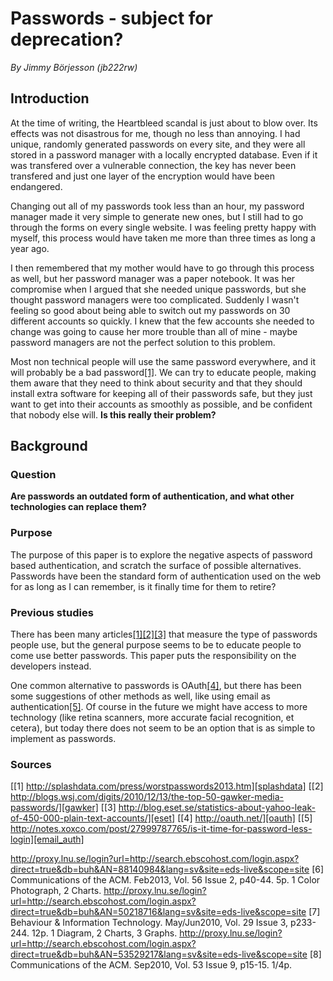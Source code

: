 # Passwords - subject for deprecation?

_By Jimmy Börjesson (jb222rw)_

## Introduction

At the time of writing, the Heartbleed scandal is just about to blow over. Its effects was not
disastrous for me, though no less than annoying. I had unique, randomly generated passwords on every
site, and they were all stored in a password manager with a locally encrypted database. Even if it
was transfered over a vulnerable connection, the key has never been transfered and just one layer of
the encryption would have been endangered.

Changing out all of my passwords took less than an hour, my password manager made it very simple to
generate new ones, but I still had to go through the forms on every single website. I was feeling
pretty happy with myself, this process would have taken me more than three times as long a year ago.

I then remembered that my mother would have to go through this process as well, but her password
manager was a paper notebook. It was her compromise when I argued that she needed unique passwords,
but she thought password managers were too complicated. Suddenly I wasn't feeling so good about
being able to switch out my passwords on 30 different accounts so quickly. I knew that the few
accounts she needed to change was going to cause her more trouble than all of mine - maybe password
managers are not the perfect solution to this problem.

Most non technical people will use the same password everywhere, and it will probably be a bad
password[\[1\]][splashdata]. We can try to educate people, making them aware that they need to
think about security and that they should install extra software for keeping all of their passwords
safe, but they just want to get into their accounts as smoothly as possible, and be confident that
nobody else will. **Is this really their problem?**

## Background

### Question

**Are passwords an outdated form of authentication, and what other technologies can replace them?**

### Purpose

The purpose of this paper is to explore the negative aspects of password based authentication, and
scratch the surface of possible alternatives. Passwords have been the standard form of
authentication used on the web for as long as I can remember, is it finally time for them to retire?

### Previous studies

There has been many articles[\[1\]][splashdata][\[2\]][gawker][\[3\]][eset] that measure the type of
passwords people use, but the general purpose seems to be to educate people to come use better
passwords. This paper puts the responsibility on the developers instead.

One common alternative to passwords is OAuth[\[4\]][oauth], but there has been some suggestions of
other methods as well, like using email as authentication[\[5\]][email_auth]. Of course in the
future we might have access to more technology (like retina scanners, more accurate facial
recognition, et cetera), but today there does not seem to be an option that is as simple to
implement as passwords.

### Sources

[splashdata]: http://splashdata.com/press/worstpasswords2013.htm
[gawker]:     http://blogs.wsj.com/digits/2010/12/13/the-top-50-gawker-media-passwords/
[eset]:       http://blog.eset.se/statistics-about-yahoo-leak-of-450-000-plain-text-accounts/
[oauth]:      http://oauth.net/
[email_auth]: http://notes.xoxco.com/post/27999787765/is-it-time-for-password-less-login

[\[1\]        http://splashdata.com/press/worstpasswords2013.htm][splashdata]
[\[2\]        http://blogs.wsj.com/digits/2010/12/13/the-top-50-gawker-media-passwords/][gawker]
[\[3\]        http://blog.eset.se/statistics-about-yahoo-leak-of-450-000-plain-text-accounts/][eset]
[\[4\]        http://oauth.net/][oauth]
[\[5\]        http://notes.xoxco.com/post/27999787765/is-it-time-for-password-less-login][email_auth]

<!-- TODO: FIX FORMATTING -->
http://proxy.lnu.se/login?url=http://search.ebscohost.com/login.aspx?direct=true&db=buh&AN=88140984&lang=sv&site=eds-live&scope=site
\[6\]         Communications of the ACM. Feb2013, Vol. 56 Issue 2, p40-44. 5p. 1 Color Photograph, 2 Charts.
http://proxy.lnu.se/login?url=http://search.ebscohost.com/login.aspx?direct=true&db=buh&AN=50218716&lang=sv&site=eds-live&scope=site
\[7\]         Behaviour & Information Technology. May/Jun2010, Vol. 29 Issue 3, p233-244. 12p. 1 Diagram, 2 Charts, 3 Graphs.
http://proxy.lnu.se/login?url=http://search.ebscohost.com/login.aspx?direct=true&db=buh&AN=53529217&lang=sv&site=eds-live&scope=site
\[8\]         Communications of the ACM. Sep2010, Vol. 53 Issue 9, p15-15. 1/4p.
